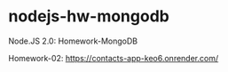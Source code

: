 # nodejs-hw-mongodb

Node.JS 2.0: Homework-MongoDB

Homework-02: https://contacts-app-keo6.onrender.com/
